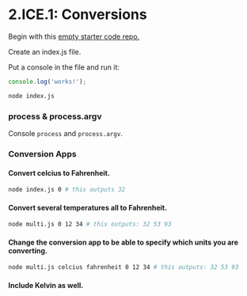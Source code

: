 # 2.ICE.1: Conversions

Begin with this [empty starter code repo.](https://github.com/rocketacademy/base-node-swe1)

Create an index.js file.

Put a console in the file and run it:

```javascript
console.log('works!');
```

```bash
node index.js
```

###  process & process.argv

Console `process` and `process.argv`.

### Conversion Apps

#### Convert celcius to Fahrenheit.

```bash
node index.js 0 # this outputs 32
```

#### Convert several temperatures all to Fahrenheit.

```bash
node multi.js 0 12 34 # this outputs: 32 53 93
```

#### Change the conversion app to be able to specify which units you are converting.

```bash
node multi.js celcius fahrenheit 0 12 34 # this outputs: 32 53 93
```

#### Include Kelvin as well.

